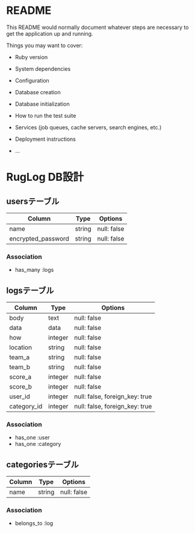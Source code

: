 # README

This README would normally document whatever steps are necessary to get the
application up and running.

Things you may want to cover:

* Ruby version

* System dependencies

* Configuration

* Database creation

* Database initialization

* How to run the test suite

* Services (job queues, cache servers, search engines, etc.)

* Deployment instructions

* ...

# RugLog DB設計
## usersテーブル
|Column|Type|Options|
|------|----|-------|
|name|string|null: false|
|encrypted_password|string|null: false|
### Association
- has_many :logs

## logsテーブル
|Column|Type|Options|
|------|----|-------|
|body|text|null: false|
|data|data|null: false|
|how|integer|null: false|
|location|string|null: false|
|team_a|string|null: false|
|team_b|string|null: false|
|score_a|integer|null: false|
|score_b|integer|null: false|
|user_id|integer|null: false, foreign_key: true|
|category_id|integer|null: false, foreign_key: true|
### Association
- has_one :user
- has_one :category

## categoriesテーブル
|Column|Type|Options|
|------|----|-------|
|name|string|null: false|
### Association
- belongs_to :log